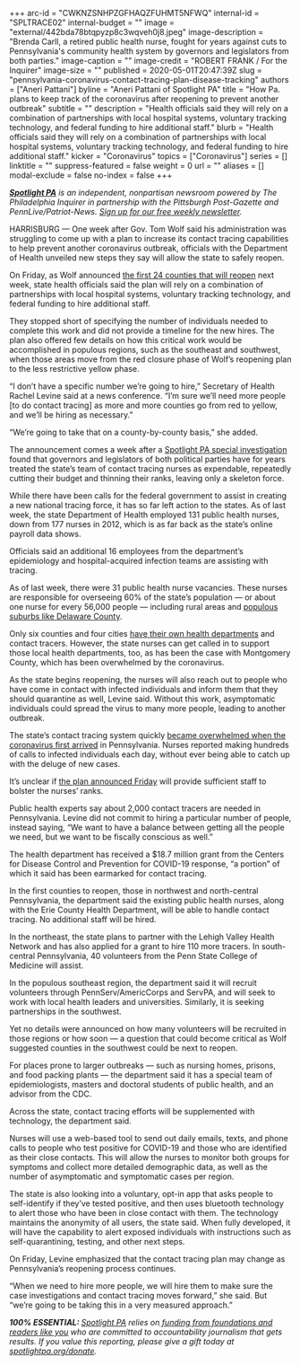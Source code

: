 +++
arc-id = "CWKNZSNHPZGFHAQZFUHMT5NFWQ"
internal-id = "SPLTRACE02"
internal-budget = ""
image = "external/442bda78btqpyzp8c3wqveh0j8.jpeg"
image-description = "Brenda Carll, a retired public health nurse, fought for years against cuts to Pennsylvania's community health system by governors and legislators from both parties."
image-caption = ""
image-credit = "ROBERT FRANK / For the Inquirer"
image-size = ""
published = 2020-05-01T20:47:39Z
slug = "pennsylvania-coronavirus-contact-tracing-plan-disease-tracking"
authors = ["Aneri Pattani"]
byline = "Aneri Pattani of Spotlight PA"
title = "How Pa. plans to keep track of the coronavirus after reopening to prevent another outbreak"
subtitle = ""
description = "Health officials said they will rely on a combination of partnerships with local hospital systems, voluntary tracking technology, and federal funding to hire additional staff."
blurb = "Health officials said they will rely on a combination of partnerships with local hospital systems, voluntary tracking technology, and federal funding to hire additional staff."
kicker = "Coronavirus"
topics = ["Coronavirus"]
series = []
linktitle = ""
suppress-featured = false
weight = 0
url = ""
aliases = []
modal-exclude = false
no-index = false
+++

<a href="https://lesspage.com/"><i><b>Spotlight PA</b></i></a><i> is an independent, nonpartisan newsroom powered by The Philadelphia Inquirer in partnership with the Pittsburgh Post-Gazette and PennLive/Patriot-News. </i><a href="https://lesspage.com/newsletters"><i>Sign up for our free weekly newsletter</i></a><i>.</i>

HARRISBURG — One week after Gov. Tom Wolf said his administration was struggling to come up with a plan to increase its contact tracing capabilities to help prevent another coronavirus outbreak, officials with the Department of Health unveiled new steps they say will allow the state to safely reopen.

On Friday, as Wolf announced <a href="https://lesspage.com/news/2020/05/pennsylvania-counties-reopen-full-list-may-8/" target=_blank>the first 24 counties that will reopen</a> next week, state health officials said the plan will rely on a combination of partnerships with local hospital systems, voluntary tracking technology, and federal funding to hire additional staff.

They stopped short of specifying the number of individuals needed to complete this work and did not provide a timeline for the new hires. The plan also offered few details on how this critical work would be accomplished in populous regions, such as the southeast and southwest, when those areas move from the red closure phase of Wolf’s reopening plan to the less restrictive yellow phase.

“I don’t have a specific number we’re going to hire,” Secretary of Health Rachel Levine said at a news conference. “I’m sure we’ll need more people [to do contact tracing] as more and more counties go from red to yellow, and we’ll be hiring as necessary.”

“We’re going to take that on a county-by-county basis,” she added.

The announcement comes a week after a <a href="https://lesspage.com/news/2020/04/pennsylvania-coronavirus-investigation-contact-tracing-nurses-budget-cuts/" target="_blank">Spotlight PA special investigation</a> found that governors and legislators of both political parties have for years treated the state’s team of contact tracing nurses as expendable, repeatedly cutting their budget and thinning their ranks, leaving only a skeleton force.

<script src="https://lesspage.com/embed.js" async></script><div data-spl-embed-version="1" data-spl-src="https://lesspage.com/embeds/donate/"></div>

While there have been calls for the federal government to assist in creating a new national tracing force, it has so far left action to the states. As of last week, the state Department of Health employed 131 public health nurses, down from 177 nurses in 2012, which is as far back as the state’s online payroll data shows.

Officials said an additional 16 employees from the department’s epidemiology and hospital-acquired infection teams are assisting with tracing.

As of last week, there were 31 public health nurse vacancies. These nurses are responsible for overseeing 60% of the state’s population — or about one nurse for every 56,000 people — including rural areas and <a href="https://www.nbcnews.com/news/us-news/pennsylvania-county-facing-coronavirus-crisis-without-health-department-n1173446">populous suburbs like Delaware County</a>.

Only six counties and four cities <a href="https://www.health.pa.gov/About/Pages/County-Municipal%20Health%20Depts.aspx">have their own health departments</a> and contact tracers. However, the state nurses can get called in to support those local health departments, too, as has been the case with Montgomery County, which has been overwhelmed by the coronavirus.

As the state begins reopening, the nurses will also reach out to people who have come in contact with infected individuals and inform them that they should quarantine as well, Levine said. Without this work, asymptomatic individuals could spread the virus to many more people, leading to another outbreak.

The state’s contact tracing system quickly <a href="https://lesspage.com/news/2020/04/pennsylvania-coronavirus-investigation-contact-tracing-nurses-budget-cuts/" target="_blank">became overwhelmed when the coronavirus first arrived</a> in Pennsylvania. Nurses reported making hundreds of calls to infected individuals each day, without ever being able to catch up with the deluge of new cases.

It’s unclear if <a href="https://web.archive.org/web/20210921131819/https://www.health.pa.gov/topics/disease/coronavirus/Pages/Contact-Tracing.aspx" target=_blank>the plan announced Friday</a> will provide sufficient staff to bolster the nurses’ ranks.

Public health experts say about 2,000 contact tracers are needed in Pennsylvania. Levine did not commit to hiring a particular number of people, instead saying, “We want to have a balance between getting all the people we need, but we want to be fiscally conscious as well.”

The health department has received a $18.7 million grant from the Centers for Disease Control and Prevention for COVID-19 response, “a portion” of which it said has been earmarked for contact tracing.

In the first counties to reopen, those in northwest and north-central Pennsylvania, the department said the existing public health nurses, along with the Erie County Health Department, will be able to handle contact tracing. No additional staff will be hired.

<script src="https://lesspage.com/embed.js" async></script><div data-spl-embed-version="1" data-spl-src="https://lesspage.com/embeds/newsletter/"></div>

In the northeast, the state plans to partner with the Lehigh Valley Health Network and has also applied for a grant to hire 110 more tracers. In south-central Pennsylvania, 40 volunteers from the Penn State College of Medicine will assist.

In the populous southeast region, the department said it will recruit volunteers through PennServ/AmericCorps and ServPA, and will seek to work with local health leaders and universities. Similarly, it is seeking partnerships in the southwest.

Yet no details were announced on how many volunteers will be recruited in those regions or how soon — a question that could become critical as Wolf suggested counties in the southwest could be next to reopen.

For places prone to larger outbreaks — such as nursing homes, prisons, and food packing plants — the department said it has a special team of epidemiologists, masters and doctoral students of public health, and an advisor from the CDC.

Across the state, contact tracing efforts will be supplemented with technology, the department said.

Nurses will use a web-based tool to send out daily emails, texts, and phone calls to people who test positive for COVID-19 and those who are identified as their close contacts. This will allow the nurses to monitor both groups for symptoms and collect more detailed demographic data, as well as the number of asymptomatic and symptomatic cases per region.

The state is also looking into a voluntary, opt-in app that asks people to self-identify if they’ve tested positive, and then uses bluetooth technology to alert those who have been in close contact with them. The technology maintains the anonymity of all users, the state said. When fully developed, it will have the capability to alert exposed individuals with instructions such as self-quarantining, testing, and other next steps.

On Friday, Levine emphasized that the contact tracing plan may change as Pennsylvania’s reopening process continues.

“When we need to hire more people, we will hire them to make sure the case investigations and contact tracing moves forward,” she said. But “we’re going to be taking this in a very measured approach.”

<i><b>100% ESSENTIAL: </b></i><a href="https://lesspage.com/"><i>Spotlight PA</i></a><i> relies on</i><a href="https://lesspage.com/support"><i> funding from foundations and readers like you</i></a><i> who are committed to accountability journalism that gets results. If you value this reporting, please give a gift today at </i><a href="https://lesspage.com/donate"><i>spotlightpa.org/donate</i></a><i>.</i>

<script src="https://lesspage.com/embed.js" async></script><div data-spl-embed-version="1" data-spl-src="https://lesspage.com/embeds/tips/?tip_text=Do%20you%20have%20a%20tip%20about%20%3Cb%3Ehow%20Pa.'s%20government%20is%20responding%20to%20the%20coronavirus%3C%2Fb%3E%3F%20Tell%20us."></div>

